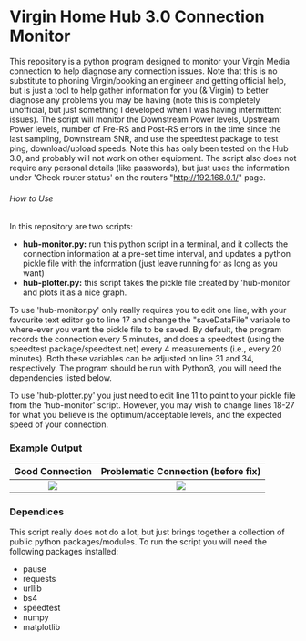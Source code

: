 # Virgin Home Hub 3.0 Connection Monitor 

This repository is a python program designed to monitor your Virgin Media connection to help diagnose any connection issues. Note that this is no substitute to phoning Virgin/booking an engineer and getting official help, but is just a tool to help gather information for you (& Virgin) to better diagnose any problems you may be having (note this is completely unofficial, but just something I developed when I was having intermittent issues). The script will monitor the Downstream Power levels, Upstream Power levels, number of Pre-RS and Post-RS errors in the time since the last sampling, Downstream SNR, and use the speedtest package to test ping, download/upload speeds. Note this has only been tested on the Hub 3.0, and probably will not work on other equipment. The script also does not require any personal details (like passwords), but just uses the information under 'Check router status' on the routers "http://192.168.0.1/" page.

###### How to Use

In this repository are two scripts:
- **hub-monitor.py:** run this python script in a terminal, and it collects the connection information at a pre-set time interval, and updates a python pickle file with the information (just leave running for as long as you want)
- **hub-plotter.py:** this script takes the pickle file created by 'hub-monitor' and plots it as a nice graph.

To use 'hub-monitor.py' only really requires you to edit one line, with your favourite text editor go to line 17 and change the "saveDataFile" variable to where-ever you want the pickle file to be saved. By default, the program records the connection every 5 minutes, and does a speedtest (using the speedtest package/speedtest.net) every 4 measurements (i.e., every 20 minutes). Both these variables can be adjusted on line 31 and 34, respectively. The program should be run with Python3, you will need the dependencies listed below.

To use 'hub-plotter.py' you just need to edit line 11 to point to your pickle file from the 'hub-monitor' script. However, you may wish to change lines 18-27 for what you believe is the optimum/acceptable levels, and the expected speed of your connection.

### Example Output
Good Connection                     |  Problematic Connection (before fix)
:----------------------------------:|:----------------------------------:
![](https://github.com/mwls/HomeHubMonitorer/blob/master/good3.png) |  ![](https://github.com/mwls/HomeHubMonitorer/blob/master/problemConnection.png)

### Dependices 

This script really does not do a lot, but just brings together a collection of public python packages/modules. To run the script you will need the following packages installed:
- pause
- requests
- urllib
- bs4
- speedtest
- numpy
- matplotlib
